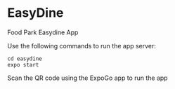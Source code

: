 # EasyDine
Food Park Easydine App

Use the following commands to run the app server:
```
cd easydine
expo start
```
Scan the QR code using the ExpoGo app to run the app
